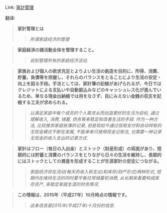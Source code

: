 Link: [家計管理](https://www.shiruporuto.jp/public/data/vocabulary/yogo/k/kakei_kanri.html)

翻译:
> **家計管理とは**
>> *所谓家庭经济的管理*

> **家庭経済の諸活動全体を管理すること。**
>> *说到管理所有的家庭经济活动.*

> **家族および個人の欲求充足とよりよい生活の創造を目的に、所得、消費、貯蓄、負債等を把握し、それらのバランスをとることにより生活の安定・向上を図る手段。手法としては、家計簿の記帳があげられるが、今日ではクレジットによる支払いや自動振込みなどのキャッシュレス化が進んでいるため、単なる現金出納帳では用をなさず、目にみえない金銭の収支を記帳する工夫が求められる。**
>> *以满足家庭中每个成员的个人需求从而创造更好的生活为目标, 通过理解收入, 消费, 储蓄, 债务等来稳定和改善生活的手段. 作为一种方法, 比较推崇家庭账簿的记录, 但是现如今通过信用支付和自动转账的无现金模式不断在发展, 不能单单只使用现金记账法, 也需要一种记录无现金的收入支出的记录方式.*

> **家計はフロー（毎日の入出金）とストック（財産形成）の両面があり、短期的には貯蓄と消費のバランスをとりながら日々の生活を維持し、長期的にはストックとしての資産を形成することが生涯家計の安定につながる。**
>> *家庭经济存在流动(每天的收入和支出)和库存(财产形式)两种形式, 短期内在维持生活的同时要平衡日常储蓄和消费, 从长期来看要构成库存资产, 来稳定家庭生涯的财务情况.*

> **この情報は、2015年（平成27年）10月時点の情報です。**
>> *这条信息是2015年(平成27年)十月份的信息.*